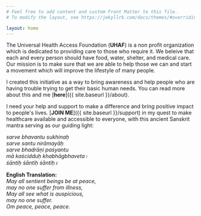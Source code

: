 ```yaml
---
# Feel free to add content and custom Front Matter to this file.
# To modify the layout, see https://jekyllrb.com/docs/themes/#overriding-theme-defaults

layout: home
---
```

The Universal Health Access Foundation (**UHAF**) is a non profit organization which is dedicated to providing care to those who require it. We beleive that each and every person should have food, water, shelter, and medical care. Our mission is to make sure that we are able to help those we can and start a movement which will improve the lifestyle of many people. 

I created this initiative as a way to bring awareness and help people who are having trouble trying to get their basic human needs. You can read more about this and me [**here**]({{ site.baseurl }}/about).

I need your help and support to make a difference and bring positive impact to people's lives. [**JOIN ME**]({{ site.baseurl }}/support) in my quest to make healthcare available and accessible to everyone, with this ancient Sanskrit mantra serving as our guiding light:  


*sarve bhavantu sukhinaḥ  
sarve santu nirāmayāḥ  
sarve bhadrāṇi paśyantu   
mā kaścidduḥ khabhāgbhaveta।  
śāntiḥ śāntiḥ śāntiḥ॥*  

**English Translation:**  
*May all sentient beings be at peace,  
may no one suffer from illness,  
May all see what is auspicious,   
may no one suffer.  
Om peace, peace, peace.*  
